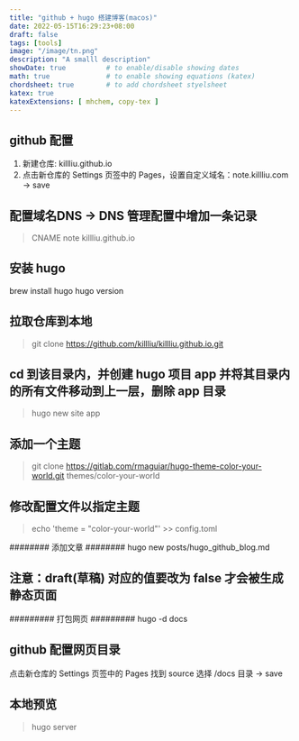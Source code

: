 ```yaml
---
title: "github + hugo 搭建博客(macos)"
date: 2022-05-15T16:29:23+08:00
draft: false
tags: [tools]
image: "/image/tn.png"
description: "A smalll description"
showDate: true          # to enable/disable showing dates
math: true              # to enable showing equations (katex)
chordsheet: true        # to add chordsheet styelsheet
katex: true
katexExtensions: [ mhchem, copy-tex ]
---
```



## github 配置

1. 新建仓库: killliu.github.io
2. 点击新仓库的 Settings 页签中的 Pages，设置自定义域名：note.killliu.com -> save

## 配置域名DNS -> DNS 管理配置中增加一条记录

> CNAME		note		killliu.github.io

## 安装 hugo

brew install hugo
hugo version

## 拉取仓库到本地

> git clone https://github.com/killliu/killliu.github.io.git

## cd 到该目录内，并创建 hugo 项目 app 并将其目录内的所有文件移动到上一层，删除 app 目录

> hugo new site app

## 添加一个主题

> git clone https://gitlab.com/rmaguiar/hugo-theme-color-your-world.git themes/color-your-world

## 修改配置文件以指定主题

> echo 'theme = "color-your-world"' >> config.toml

######## 添加文章 ########
hugo new posts/hugo_github_blog.md

## 注意：draft(草稿) 对应的值要改为 false 才会被生成静态页面

######### 打包网页 #########
hugo -d docs

## github 配置网页目录

点击新仓库的 Settings 页签中的 Pages 找到 source 选择 /docs 目录 -> save

## 本地预览

> hugo server

